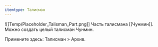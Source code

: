 ```yaml
---
itemtype: Талисман
---
```

![[Temp/Placeholder_Talisman_Part.png]]
Часть талисмана [[Чунмин]]. Можно создать целый талисман Чунмин.

Примените здесь: Талисман > Архив.
